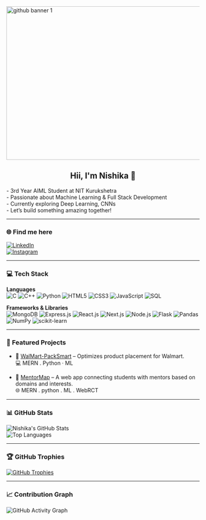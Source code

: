 <!-- Banner Image -->
<img width="1200" height="400" alt="github banner 1" src="https://github.com/user-attachments/assets/a7b524a0-99c0-4afc-9a78-49c0558fa084" />

<!-- Intro -->
<h2 align="center">Hii, I'm Nishika 💌</h2>
<p align="left">
  - 3rd Year AIML Student at NIT Kurukshetra <br>
  - Passionate about Machine Learning & Full Stack Development <br>
  - Currently exploring Deep Learning, CNNs <br>
  - Let’s build something amazing together!
</p>

---

### 🌐 Find me here

[![LinkedIn](https://img.shields.io/badge/LinkedIn-0077B5?style=flat&logo=linkedin&logoColor=white)](https://www.linkedin.com/in/nishika-agarwal1/)  
[![Instagram](https://img.shields.io/badge/Instagram-E4405F?style=flat&logo=instagram&logoColor=white)](https://www.instagram.com/nishikaaa_ag/)

---

### 💻 Tech Stack

**Languages**  
![C](https://img.shields.io/badge/C-00599C?style=flat&logo=c&logoColor=white)
![C++](https://img.shields.io/badge/C++-00599C?style=flat&logo=cplusplus&logoColor=white)
![Python](https://img.shields.io/badge/Python-3776AB?style=flat&logo=python&logoColor=white)
![HTML5](https://img.shields.io/badge/HTML5-E34F26?style=flat&logo=html5&logoColor=white)
![CSS3](https://img.shields.io/badge/CSS3-1572B6?style=flat&logo=css3&logoColor=white)
![JavaScript](https://img.shields.io/badge/JavaScript-F7DF1E?style=flat&logo=javascript&logoColor=black)
![SQL](https://img.shields.io/badge/SQL-4479A1?style=flat&logo=mysql&logoColor=white)

**Frameworks & Libraries**  
![MongoDB](https://img.shields.io/badge/MongoDB-4EA94B?style=flat&logo=mongodb&logoColor=white)
![Express.js](https://img.shields.io/badge/Express.js-000000?style=flat&logo=express&logoColor=white)
![React.js](https://img.shields.io/badge/React-61DAFB?style=flat&logo=react&logoColor=black)
![Next.js](https://img.shields.io/badge/Next.js-000000?style=flat&logo=nextdotjs&logoColor=white)
![Node.js](https://img.shields.io/badge/Node.js-339933?style=flat&logo=nodedotjs&logoColor=white)
![Flask](https://img.shields.io/badge/Flask-000000?style=flat&logo=flask&logoColor=white)
![Pandas](https://img.shields.io/badge/Pandas-150458?style=flat&logo=pandas&logoColor=white)
![NumPy](https://img.shields.io/badge/NumPy-013243?style=flat&logo=numpy&logoColor=white)
![scikit-learn](https://img.shields.io/badge/Scikit--Learn-F7931E?style=flat&logo=scikitlearn&logoColor=white)

---

### 🌻 Featured Projects

- 🛒 [WalMart-PackSmart](https://github.com/nishika4garwal/WalMart-PackSmart) – Optimizes product placement for Walmart.  
  💻 MERN . Python · ML 

- 🧭 [MentorMap](https://github.com/nishika4garwal/MentorMap) – A web app connecting students with mentors based on domains and interests.  
  🌐 MERN . python . ML . WebRCT


---

### 📊 GitHub Stats

![Nishika's GitHub Stats](https://github-readme-stats.vercel.app/api?username=nishika4garwal&show_icons=true&count_private=true&theme=tokyonight&hide_border=false)  
![Top Languages](https://github-readme-stats.vercel.app/api/top-langs/?username=nishika4garwal&layout=compact&theme=tokyonight&hide_border=false)

---

### 🏆 GitHub Trophies

[![GitHub Trophies](https://github-profile-trophy.vercel.app/?username=nishika4garwal&theme=tokyonight&no-frame=true&row=1)](https://github.com/ryo-ma/github-profile-trophy)

---

### 📈 Contribution Graph

![GitHub Activity Graph](https://github-readme-activity-graph.vercel.app/graph?username=nishika4garwal&theme=tokyo-night)
